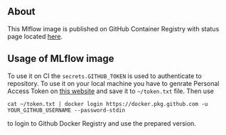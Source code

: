 

## About
This Mlflow image is published on GitHub Container Registry with status page located [here](https://github.com/prinz-nussknacker/prinz/packages/537933).

## Usage of MLflow image
To use it on CI the `secrets.GITHUB_TOKEN` is used to authenticate to repository. To use it on your local machine you have to genrate Personal Access Token on [this website](https://github.com/settings/tokens) and save it to `~/token.txt` file. Then use
```
cat ~/token.txt | docker login https://docker.pkg.github.com -u YOUR_GITHUB_USERNAME --password-stdin
```
to login to Github Docker Registry and use the prepared version.
